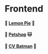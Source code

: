 # Frontend

####  🍋 [Lemon Pie](https://jazminmald.github.io/Frontend/LemonPie/) 🍋

#### 🐶 [Petshop](https://jazminmald.github.io/Frontend/PetShop/) 🐱

#### 🦇 [CV Batman](https://jazminmald.github.io/Frontend/CVBatman/) 🦇
